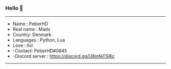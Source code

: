 ### Hello 👋

-------------------------

- Name : PeberHD
- Real name : Mads
- Country: Denmark
- Languages : Python, Lua
- Love : Ilol
- -Contact: PeberHD#0845
- -Discord server : https://discord.gg/U8mfeTSjKc

-------------------------




